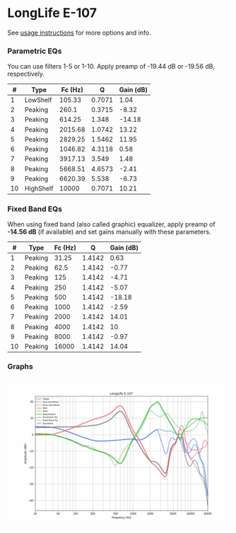 # LongLife E-107
See [usage instructions](https://github.com/jaakkopasanen/AutoEq#usage) for more options and info.

### Parametric EQs
You can use filters 1-5 or 1-10. Apply preamp of -19.44 dB or -19.56 dB, respectively.

|   # | Type      |   Fc (Hz) |      Q |   Gain (dB) |
|-----|-----------|-----------|--------|-------------|
|   1 | LowShelf  |    105.33 | 0.7071 |        1.04 |
|   2 | Peaking   |    260.1  | 0.3715 |       -8.32 |
|   3 | Peaking   |    614.25 | 1.348  |      -14.18 |
|   4 | Peaking   |   2015.68 | 1.0742 |       13.22 |
|   5 | Peaking   |   2829.25 | 1.5462 |       11.95 |
|   6 | Peaking   |   1046.82 | 4.3118 |        0.58 |
|   7 | Peaking   |   3917.13 | 3.549  |        1.48 |
|   8 | Peaking   |   5668.51 | 4.6573 |       -2.41 |
|   9 | Peaking   |   6620.39 | 5.538  |       -6.73 |
|  10 | HighShelf |  10000    | 0.7071 |       10.21 |

### Fixed Band EQs
When using fixed band (also called graphic) equalizer, apply preamp of **-14.56 dB** (if available) and set gains manually with these parameters.

|   # | Type    |   Fc (Hz) |      Q |   Gain (dB) |
|-----|---------|-----------|--------|-------------|
|   1 | Peaking |     31.25 | 1.4142 |        0.63 |
|   2 | Peaking |     62.5  | 1.4142 |       -0.77 |
|   3 | Peaking |    125    | 1.4142 |       -4.71 |
|   4 | Peaking |    250    | 1.4142 |       -5.07 |
|   5 | Peaking |    500    | 1.4142 |      -18.18 |
|   6 | Peaking |   1000    | 1.4142 |       -2.59 |
|   7 | Peaking |   2000    | 1.4142 |       14.01 |
|   8 | Peaking |   4000    | 1.4142 |       10    |
|   9 | Peaking |   8000    | 1.4142 |       -0.97 |
|  10 | Peaking |  16000    | 1.4142 |       14.04 |

### Graphs
![](./LongLife%20E-107.png)
